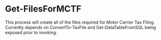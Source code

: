 # Get-FilesForMCTF

This process will create all of the files required for Motor Carrier Tax Filing. Currently depends on ConvertTo-TaxFile and Get-DataTableFromSQL being exposed prior to invoking.